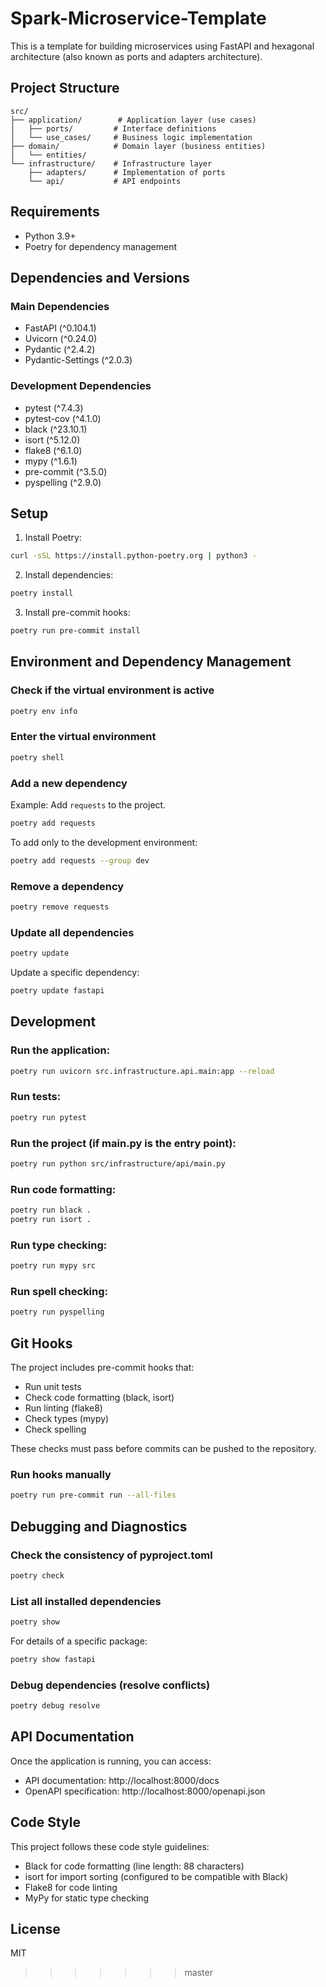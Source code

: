 # Spark-Microservice-Template

This is a template for building microservices using FastAPI and hexagonal architecture (also known as ports and adapters architecture).

## Project Structure

```
src/
├── application/        # Application layer (use cases)
│   ├── ports/         # Interface definitions
│   └── use_cases/     # Business logic implementation
├── domain/            # Domain layer (business entities)
│   └── entities/
└── infrastructure/    # Infrastructure layer
    ├── adapters/      # Implementation of ports
    └── api/           # API endpoints
```

## Requirements

- Python 3.9+
- Poetry for dependency management

## Dependencies and Versions

### Main Dependencies
- FastAPI (^0.104.1)
- Uvicorn (^0.24.0)
- Pydantic (^2.4.2)
- Pydantic-Settings (^2.0.3)

### Development Dependencies
- pytest (^7.4.3)
- pytest-cov (^4.1.0)
- black (^23.10.1)
- isort (^5.12.0)
- flake8 (^6.1.0)
- mypy (^1.6.1)
- pre-commit (^3.5.0)
- pyspelling (^2.9.0)

## Setup

1. Install Poetry:
```bash
curl -sSL https://install.python-poetry.org | python3 -
```

2. Install dependencies:
```bash
poetry install
```

3. Install pre-commit hooks:
```bash
poetry run pre-commit install
```

## Environment and Dependency Management

### Check if the virtual environment is active
```bash
poetry env info
```

### Enter the virtual environment
```bash
poetry shell
```

### Add a new dependency
Example: Add `requests` to the project.
```bash
poetry add requests
```

To add only to the development environment:
```bash
poetry add requests --group dev
```

### Remove a dependency
```bash
poetry remove requests
```

### Update all dependencies
```bash
poetry update
```

Update a specific dependency:
```bash
poetry update fastapi
```

## Development

### Run the application:
```bash
poetry run uvicorn src.infrastructure.api.main:app --reload
```

### Run tests:
```bash
poetry run pytest
```

### Run the project (if main.py is the entry point):
```bash
poetry run python src/infrastructure/api/main.py
```

### Run code formatting:
```bash
poetry run black .
poetry run isort .
```

### Run type checking:
```bash
poetry run mypy src
```

### Run spell checking:
```bash
poetry run pyspelling
```

## Git Hooks

The project includes pre-commit hooks that:
- Run unit tests
- Check code formatting (black, isort)
- Run linting (flake8)
- Check types (mypy)
- Check spelling

These checks must pass before commits can be pushed to the repository.

### Run hooks manually
```bash
poetry run pre-commit run --all-files
```

## Debugging and Diagnostics

### Check the consistency of pyproject.toml
```bash
poetry check
```

### List all installed dependencies
```bash
poetry show
```

For details of a specific package:
```bash
poetry show fastapi
```

### Debug dependencies (resolve conflicts)
```bash
poetry debug resolve
```

## API Documentation

Once the application is running, you can access:
- API documentation: http://localhost:8000/docs
- OpenAPI specification: http://localhost:8000/openapi.json

## Code Style

This project follows these code style guidelines:
- Black for code formatting (line length: 88 characters)
- isort for import sorting (configured to be compatible with Black)
- Flake8 for code linting
- MyPy for static type checking

## License

MIT
>>>>>>> master
